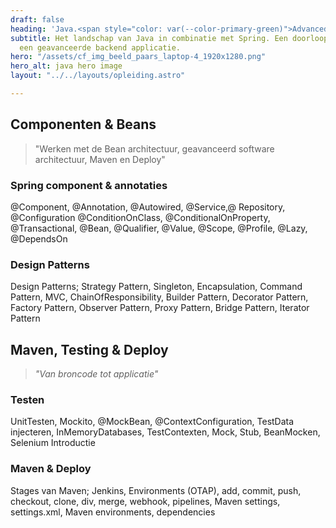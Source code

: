 ```yaml
---
draft: false
heading: 'Java.<span style="color: var(--color-primary-green)">Advanced</span>_'
subtitle: Het landschap van Java in combinatie met Spring. Een doorloop van Java in
  een geavanceerde backend applicatie.
hero: "/assets/cf_img_beeld_paars_laptop-4_1920x1280.png"
hero_alt: java hero image
layout: "../../layouts/opleiding.astro"

---
```

## Componenten & Beans 

> "Werken met de Bean architectuur, geavanceerd software architectuur, Maven en Deploy"

### Spring component & annotaties

@Component, @Annotation, @Autowired, @Service,@ Repository, @Configuration @ConditionOnClass, @ConditionalOnProperty, @Transactional, @Bean, @Qualifier, @Value, @Scope, @Profile, @Lazy, @DependsOn

### Design Patterns

Design Patterns; Strategy Pattern, Singleton, Encapsulation, Command Pattern, MVC, ChainOfResponsibility, Builder Pattern, Decorator Pattern, Factory Pattern, Observer Pattern, Proxy Pattern, Bridge Pattern, Iterator Pattern

## Maven, Testing & Deploy

> _"Van broncode tot applicatie"_

### Testen

UnitTesten, Mockito, @MockBean, @ContextConfiguration, TestData injecteren, InMemoryDatabases, TestContexten, Mock, Stub, BeanMocken, Selenium Introductie

### Maven & Deploy

Stages van Maven; Jenkins, Environments (OTAP), add, commit, push, checkout, clone, div, merge, webhook, pipelines, Maven settings, settings.xml, Maven environments, dependencies